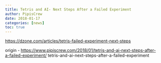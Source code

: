 ```yaml
---
title: Tetris and AI- Next Steps After a Failed Experiment
author: PipisCrew
date: 2018-01-17
categories: [news]
toc: true
---
```


https://dzone.com/articles/tetris-failed-experiment-next-steps

origin - https://www.pipiscrew.com/2018/01/tetris-and-ai-next-steps-after-a-failed-experiment/ tetris-and-ai-next-steps-after-a-failed-experiment